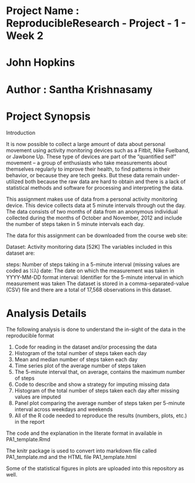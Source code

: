 # Project Name : ReproducibleResearch - Project - 1 - Week 2
# John Hopkins
# Author : Santha Krishnasamy


# Project Synopsis
Introduction

It is now possible to collect a large amount of data about personal movement using activity monitoring devices such as a Fitbit, Nike Fuelband, or Jawbone Up. These type of devices are part of the “quantified self” movement – a group of enthusiasts who take measurements about themselves regularly to improve their health, to find patterns in their behavior, or because they are tech geeks. But these data remain under-utilized both because the raw data are hard to obtain and there is a lack of statistical methods and software for processing and interpreting the data.

This assignment makes use of data from a personal activity monitoring device. This device collects data at 5 minute intervals through out the day. The data consists of two months of data from an anonymous individual collected during the months of October and November, 2012 and include the number of steps taken in 5 minute intervals each day.

The data for this assignment can be downloaded from the course web site:

Dataset: Activity monitoring data [52K]
The variables included in this dataset are:

steps: Number of steps taking in a 5-minute interval (missing values are coded as 𝙽𝙰)
date: The date on which the measurement was taken in YYYY-MM-DD format
interval: Identifier for the 5-minute interval in which measurement was taken
The dataset is stored in a comma-separated-value (CSV) file and there are a total of 17,568 observations in this dataset.

# Analysis Details

The following analysis is done to understand the in-sight of the data in the reproducible format
1. Code for reading in the dataset and/or processing the data
2. Histogram of the total number of steps taken each day
3. Mean and median number of steps taken each day
4. Time series plot of the average number of steps taken
5. The 5-minute interval that, on average, contains the maximum number of steps
6. Code to describe and show a strategy for imputing missing data
6. Histogram of the total number of steps taken each day after missing values are imputed
7. Panel plot comparing the average number of steps taken per 5-minute interval across weekdays and weekends
8. All of the R code needed to reproduce the results (numbers, plots, etc.) in the report

The code and the explanation in the literate format in available in PA1_template.Rmd

The knitr package is used to convert into markdown file called PA1_template.md and the HTML file PA1_template.html

Some of the statistical figures in plots are uploaded into this repository as well.
